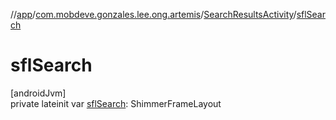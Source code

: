 //[app](../../../index.md)/[com.mobdeve.gonzales.lee.ong.artemis](../index.md)/[SearchResultsActivity](index.md)/[sflSearch](sfl-search.md)

# sflSearch

[androidJvm]\
private lateinit var [sflSearch](sfl-search.md): ShimmerFrameLayout
